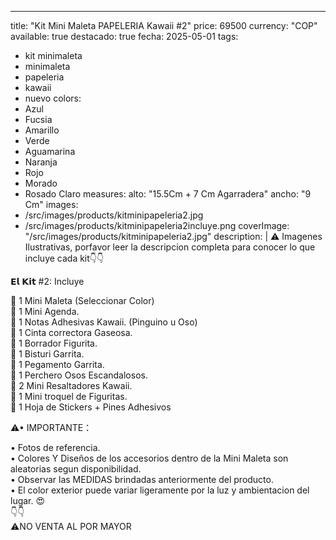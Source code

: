---
title: "Kit Mini Maleta PAPELERIA Kawaii #2"
price: 69500
currency: "COP"
available: true
destacado: true
fecha: 2025-05-01
tags:
  - kit minimaleta
  - minimaleta
  - papeleria
  - kawaii
  - nuevo
colors:
  - Azul
  - Fucsia
  - Amarillo
  - Verde
  - Aguamarina
  - Naranja
  - Rojo
  - Morado
  - Rosado Claro
measures:
  alto: "15.5Cm + 7 Cm Agarradera"
  ancho: "9 Cm"
images:
  - /src/images/products/kitminipapeleria2.jpg
  - /src/images/products/kitminipapeleria2incluye.png
 coverImage: "/src/images/products/kitminipapeleria2.jpg"
description: |
  ⚠ Imagenes Ilustrativas, porfavor leer la descripcion completa para conocer lo que incluye cada kit👇👇

  𝗘𝗹 𝗞𝗶𝘁 #2: Incluye

  🍭 1 Mini Maleta (Seleccionar Color)  
  🍭 1 Mini Agenda.  
  🍭 1 Notas Adhesivas Kawaii. (Pinguino u Oso)  
  🍭 1 Cinta correctora Gaseosa.  
  🍭 1 Borrador Figurita.  
  🍭 1 Bisturi Garrita.  
  🍭 1 Pegamento Garrita.  
  🍭 1 Perchero Osos Escandalosos.  
  🍭 2 Mini Resaltadores Kawaii.  
  🍭 1 Mini troquel de Figuritas.  
  🍭 1 Hoja de Stickers + Pines Adhesivos

  ⚠• IMPORTANTE：

  • Fotos de referencia.  
  • Colores Y Diseños de los accesorios dentro de la Mini Maleta son aleatorias segun disponibilidad.  
  • Observar las MEDIDAS brindadas anteriormente del producto.  
  • El color exterior puede variar ligeramente por la luz y ambientacion del lugar. 😍  
  👇👇  
  ⚠NO VENTA AL POR MAYOR
